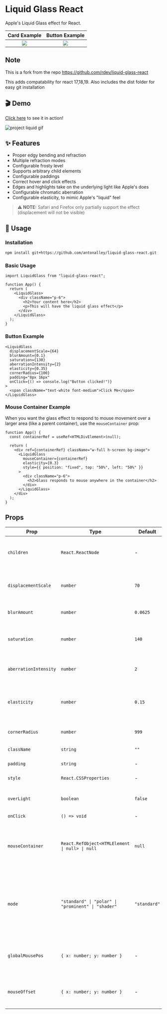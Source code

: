 # Liquid Glass React

Apple's Liquid Glass effect for React.

|                                Card Example                                |                                Button Example                                |
| :------------------------------------------------------------------------: | :--------------------------------------------------------------------------: |
| ![](https://github.com/rdev/liquid-glass-react/raw/master/assets/card.png) | ![](https://github.com/rdev/liquid-glass-react/raw/master/assets/button.png) |

## Note

This is a fork from the repo https://github.com/rdev/liquid-glass-react

This adds compatability for react 17,18,19.
Also includes the dist folder for easy git installation

## 🎬 Demo

[Click here](https://liquid-glass.maxrovensky.com) to see it in action!

![project liquid gif](./assets/project-liquid.gif)

## ✨ Features

- Proper edgy bending and refraction
- Multiple refraction modes
- Configurable frosty level
- Supports arbitrary child elements
- Configurable paddings
- Correct hover and click effects
- Edges and highlights take on the underlying light like Apple's does
- Configurable chromatic aberration
- Configurable elasticity, to mimic Apple's "liquid" feel

> **⚠️ NOTE:** Safari and Firefox only partially support the effect (displacement will not be visible)

## 🚀 Usage

### Installation

```bash
npm install git+https://github.com/antonalley/liquid-glass-react.git
```

### Basic Usage

```tsx
import LiquidGlass from "liquid-glass-react";

function App() {
  return (
    <LiquidGlass>
      <div className="p-6">
        <h2>Your content here</h2>
        <p>This will have the liquid glass effect</p>
      </div>
    </LiquidGlass>
  );
}
```

### Button Example

```tsx
<LiquidGlass
  displacementScale={64}
  blurAmount={0.1}
  saturation={130}
  aberrationIntensity={2}
  elasticity={0.35}
  cornerRadius={100}
  padding="8px 16px"
  onClick={() => console.log("Button clicked!")}
>
  <span className="text-white font-medium">Click Me</span>
</LiquidGlass>
```

### Mouse Container Example

When you want the glass effect to respond to mouse movement over a larger area (like a parent container), use the `mouseContainer` prop:

```tsx
function App() {
  const containerRef = useRef<HTMLDivElement>(null);

  return (
    <div ref={containerRef} className="w-full h-screen bg-image">
      <LiquidGlass
        mouseContainer={containerRef}
        elasticity={0.3}
        style={{ position: "fixed", top: "50%", left: "50%" }}
      >
        <div className="p-6">
          <h2>Glass responds to mouse anywhere in the container</h2>
        </div>
      </LiquidGlass>
    </div>
  );
}
```

## Props

| Prop                  | Type                                               | Default      | Description                                                                                          |
| --------------------- | -------------------------------------------------- | ------------ | ---------------------------------------------------------------------------------------------------- |
| `children`            | `React.ReactNode`                                  | -            | The content to render inside the glass container                                                     |
| `displacementScale`   | `number`                                           | `70`         | Controls the intensity of the displacement effect                                                    |
| `blurAmount`          | `number`                                           | `0.0625`     | Controls the blur/frosting level                                                                     |
| `saturation`          | `number`                                           | `140`        | Controls color saturation of the glass effect                                                        |
| `aberrationIntensity` | `number`                                           | `2`          | Controls chromatic aberration intensity                                                              |
| `elasticity`          | `number`                                           | `0.15`       | Controls the "liquid" elastic feel (0 = rigid, higher = more elastic)                                |
| `cornerRadius`        | `number`                                           | `999`        | Border radius in pixels                                                                              |
| `className`           | `string`                                           | `""`         | Additional CSS classes                                                                               |
| `padding`             | `string`                                           | -            | CSS padding value                                                                                    |
| `style`               | `React.CSSProperties`                              | -            | Additional inline styles                                                                             |
| `overLight`           | `boolean`                                          | `false`      | Whether the glass is over a light background                                                         |
| `onClick`             | `() => void`                                       | -            | Click handler                                                                                        |
| `mouseContainer`      | `React.RefObject<HTMLElement \| null> \| null`     | `null`       | Container element to track mouse movement on (defaults to the glass component itself)                |
| `mode`                | `"standard" \| "polar" \| "prominent" \| "shader"` | `"standard"` | Refraction mode for different visual effects. `shader` is the most accurate but not the most stable. |
| `globalMousePos`      | `{ x: number; y: number }`                         | -            | Global mouse position coordinates for manual control                                                 |
| `mouseOffset`         | `{ x: number; y: number }`                         | -            | Mouse position offset for fine-tuning positioning                                                    |
